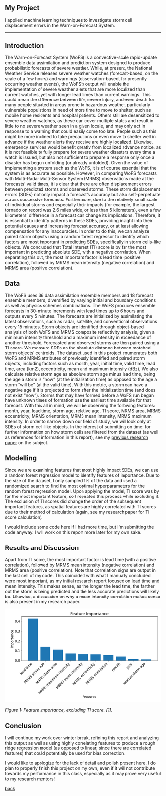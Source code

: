 ## My Project

I applied machine learning techniques to investigate storm cell displacement errors in the Warn-on-Forecast System.

***

## Introduction 

The Warn-on-Forecast System (WoFS) is a convective-scale rapid-update ensemble data assimilation and prediction system designed to produce probabilistic forecasts of severe weather. While, at present, the National Weather Service releases severe weather watches (forecast-based, on the scale of a few hours) and warnings (observation-based, for presently occurring weather events), the WoFS’s output will enable the implementation of severe weather alerts that are more localized than current watches, yet with longer lead times than current warnings. This could mean the difference between life, severe injury, and even death for many people situated in areas prone to hazardous weather, particularly vulnerable populations in need of more time to move to shelter, such as mobile home residents and hospital patients. Others still are desensitized to severe weather watches, as these can cover multiple states and result in little to no severe weather seen in a given locale, and may only act in response to a warning that could easily come too late. People such as this might be more inclined to take precautions or even move to shelter well in advance if the weather alerts they receive are highly localized. Likewise, emergency services would benefit greatly from localized advance notice, as it is not feasible to fully prepare for severe weather disasters every time a watch is issued, but also not sufficient to prepare a response only once a disaster has begun unfolding (or already unfolded).
Given the value of implementing a system such as the WoFS, it is of course essential that the system is as accurate as possible. However, in comparing WoFS forecasts with Multi-Radar Multi-Sensor System (MRMS) observations made at the forecasts’ valid times, it is clear that there are often displacement errors between predicted storms and observed storms. These storm displacement errors (SDEs) not only impact a forecast’s accuracy but also self-perpetuate across successive forecasts. Furthermore, due to the relatively small scale of individual storms and especially their impacts (for example, the largest tornado on record was 2.6 miles wide, or less than 5 kilometers), even a few kilometers’ difference in a forecast can change its implications. Therefore, it is essential to identify patterns in these SDEs, providing insight into their potential causes and increasing forecast accuracy, or at least allowing compensation for any inaccuracies.
In order to do this, we can analyze paired storm objects using a random forest regressor to identify which factors are most important in predicting SDEs, specifically in storm cells-like objects. We concluded that Total Interest (TI) score is by far the most important in predicting absolute SDE, with a negative correlation. When separating this out, the most important factor is lead time (positive correlation), followed by MRMS mean intensity (negative correlation) and MRMS area (positive correlation). 

## Data

The WoFS uses 36 data assimilation ensemble members and 18 forecast ensemble members, diversified by varying initial and boundary conditions as well as physics schemes combinations. The WoFS produces ensemble forecasts in 30-minute increments with lead times up to 6 hours and outputs every 5 minutes. The forecasts are initialized by assimilating the latest observations, such as radar, satellite, and conventional observations every 15 minutes. Storm objects are identified through object-based analysis of both WoFS and MRMS composite reflectivity analysis, given a minimum intensity threshold and a maximum intensity in exceedance of another threshold. Forecasted and observed storms are then paired using a TI score. We measure SDEs as the absolute distance between matched storm objects’ centroids. 
The dataset used in this project enumerates both WoFS and MRMS attributes of previously identified and paired storm objects, including factors such as month, year, initial time, valid time, lead time, area (km2), eccentricity, mean and maximum intensity (dBz), We also calculate relative storm age as absolute storm age minus lead time, being the age a storm is “now” (at the initialization time) as opposed to the age a storm “will be” (at the valid time). With this metric, a storm can have a negative age if it is projected to form after the initialization time (and does not exist “now”). Storms that may have formed before a WoFS run began have unknown times of formation use the earliest time available for that forecast. With this all in mind, we will be observing the following features: month, year, lead time, storm age, relative age, TI score, MRMS area, MRMS eccentricity, MRMS orientation, MRMS mean intensity, MRMS maximum intensity. In order to narrow down our field of study, we will look only at SDEs of storm cell-like objects. In the interest of submitting on time: for further information on how storm cells are filtered from the dataset (as well as references for information in this report), see my [previous research paper](https://caps.ou.edu/reu/reu23/finalpapers/Lemke-finalpaper.html) on the subject.

## Modelling

Since we are examining features that most highly impact SDEs, we can use a random forest regression model to identify features of importance. Due to the size of the dataset, I only sampled 1% of the data and used a randomized search to find the most optimal hyperparameters for the random forest regression model. Upon applying the model, TI score was by far the most important feature, so I repeated this process while excluding it. The exclusion of TI scores did change the order of the subsequent important features, as spatial features are highly correlated with TI scores due to their method of calculation (again, see my research paper for TI score calculation).

I would include some code here if I had more time, but I'm submitting the code anyway. I will work on this report more later for my own sake.


## Results and Discussion

Apart from TI score, the most important factor is lead time (with a positive correlation), followed by MRMS mean intensity (negative correlation) and MRMS area (positive correlation). Note that correlation signs are output in the last cell of my code. This coincided with what I manually concluded were most important, as my initial research report focused on lead time and mean intensity. This makes sense, as the longer the lead time, the farther out the storm is being predicted and the less accurate predictions will likely be. Likewise, a discussion on why a mean intensity correlation makes sense is also present in my research paper.

![](assets/IMG/feature_importance.png)

*Figure 1: Feature Importance, excluding TI score. [1].*

## Conclusion

I will continue my work over winter break, refining this report and analyzing this output as well as using highly correlating features to produce a rough ridge regression model (as opposed to linear, since there are correlated features) that could potentially be used for bias correction.

I would like to apologize for the lack of detail and polish present here. I do plan to properly finish this project on my own, even if it will not contribute towards my performance in this class, especially as it may prove very useful to my research mentors!

[back](./)

